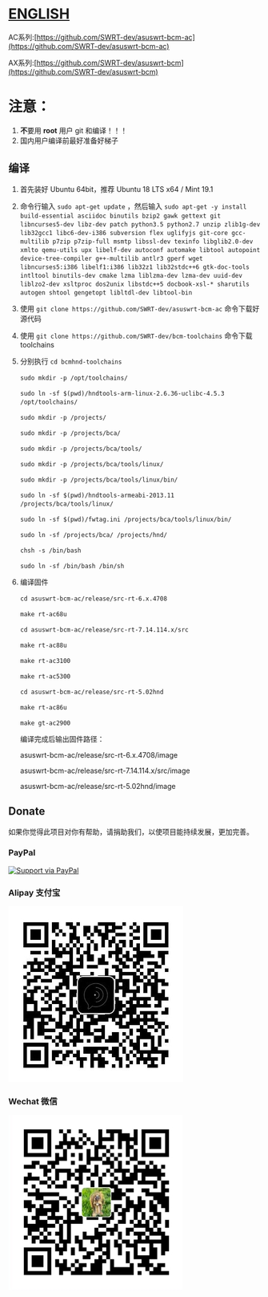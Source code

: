 [ENGLISH](README_en.md)
=======

AC系列:[https://github.com/SWRT-dev/asuswrt-bcm-ac](https://github.com/SWRT-dev/asuswrt-bcm-ac)

AX系列:[https://github.com/SWRT-dev/asuswrt-bcm](https://github.com/SWRT-dev/asuswrt-bcm)

注意：
=
1. **不**要用 **root** 用户 git 和编译！！！
2. 国内用户编译前最好准备好梯子

## 编译

1. 首先装好 Ubuntu 64bit，推荐  Ubuntu  18 LTS x64 /  Mint 19.1

2. 命令行输入 `sudo apt-get update` ，然后输入
`
sudo apt-get -y install build-essential asciidoc binutils bzip2 gawk gettext git libncurses5-dev libz-dev patch python3.5 python2.7 unzip zlib1g-dev lib32gcc1 libc6-dev-i386 subversion flex uglifyjs git-core gcc-multilib p7zip p7zip-full msmtp libssl-dev texinfo libglib2.0-dev xmlto qemu-utils upx libelf-dev autoconf automake libtool autopoint device-tree-compiler g++-multilib antlr3 gperf wget libncurses5:i386 libelf1:i386 lib32z1 lib32stdc++6 gtk-doc-tools intltool binutils-dev cmake lzma liblzma-dev lzma-dev uuid-dev liblzo2-dev xsltproc dos2unix libstdc++5 docbook-xsl-* sharutils autogen shtool gengetopt libltdl-dev libtool-bin
`

3. 使用 `git clone https://github.com/SWRT-dev/asuswrt-bcm-ac` 命令下载好源代码

4. 使用 `git clone https://github.com/SWRT-dev/bcm-toolchains` 命令下载toolchains

5. 分别执行 `cd bcmhnd-toolchains`

    `sudo mkdir -p /opt/toolchains/`

    `sudo ln -sf $(pwd)/hndtools-arm-linux-2.6.36-uclibc-4.5.3 /opt/toolchains/`

    `sudo mkdir -p /projects/`
    
    `sudo mkdir -p /projects/bca/`
    
    `sudo mkdir -p /projects/bca/tools/`
    
    `sudo mkdir -p /projects/bca/tools/linux/`
    
    `sudo mkdir -p /projects/bca/tools/linux/bin/`
    
    `sudo ln -sf $(pwd)/hndtools-armeabi-2013.11 /projects/bca/tools/linux/`
    
    `sudo ln -sf $(pwd)/fwtag.ini /projects/bca/tools/linux/bin/`
    
    `sudo ln -sf /projects/bca/ /projects/hnd/`
    
    `chsh -s /bin/bash`

    `sudo ln -sf /bin/bash /bin/sh`

6. 编译固件

	`cd asuswrt-bcm-ac/release/src-rt-6.x.4708` 

	`make rt-ac68u`

	`cd asuswrt-bcm-ac/release/src-rt-7.14.114.x/src` 

	`make rt-ac88u`

	`make rt-ac3100`

	`make rt-ac5300`

	`cd asuswrt-bcm-ac/release/src-rt-5.02hnd` 

	`make rt-ac86u`

	`make gt-ac2900`

	编译完成后输出固件路径：

	asuswrt-bcm-ac/release/src-rt-6.x.4708/image 

	asuswrt-bcm-ac/release/src-rt-7.14.114.x/src/image

	asuswrt-bcm-ac/release/src-rt-5.02hnd/image


## Donate

如果你觉得此项目对你有帮助，请捐助我们，以使项目能持续发展，更加完善。

### PayPal

[![Support via PayPal](https://cdn.rawgit.com/twolfson/paypal-github-button/1.0.0/dist/button.svg)](https://paypal.me/paldier9/)

### Alipay 支付宝

![alipay](doc/alipay_donate.jpg)

### Wechat 微信
  
![wechat](doc/wechat_donate.jpg)


